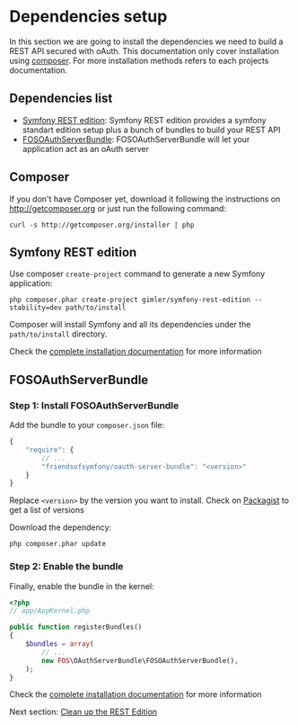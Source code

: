 # Dependencies setup

In this section we are going to install the dependencies we need to build a REST API secured with oAuth.
This documentation only cover installation using [composer](https://getcomposer.org).
For more installation methods refers to each projects documentation.

## Dependencies list

* [Symfony REST edition](https://github.com/gimler/symfony-rest-edition):
    Symfony REST edition provides a symfony standart edition setup plus a bunch of bundles to build your REST API
* [FOSOAuthServerBundle](https://github.com/FriendsOfSymfony/FOSOAuthServerBundle):
    FOSOAuthServerBundle will let your application act as an oAuth server

## Composer

If you don't have Composer yet, download it following the instructions on
http://getcomposer.org or just run the following command:

    curl -s http://getcomposer.org/installer | php

## Symfony REST edition

Use composer `create-project` command to generate a new Symfony application:

    php composer.phar create-project gimler/symfony-rest-edition --stability=dev path/to/install

Composer will install Symfony and all its dependencies under the
`path/to/install` directory.

Check the [complete installation documentation](https://github.com/gimler/symfony-rest-edition) for more information

## FOSOAuthServerBundle

### Step 1: Install FOSOAuthServerBundle

Add the bundle to your `composer.json` file:

``` js
{
    "require": {
        // ...
        "friendsofsymfony/oauth-server-bundle": "<version>"
    }
}
```
Replace `<version>` by the version you want to install.
Check on [Packagist](http://packagist.org/packages/friendsofsymfony/oauth-server-bundle) to get a list of versions

Download the dependency:

    php composer.phar update

### Step 2: Enable the bundle

Finally, enable the bundle in the kernel:

``` php
<?php
// app/AppKernel.php

public function registerBundles()
{
    $bundles = array(
        // ...
        new FOS\OAuthServerBundle\FOSOAuthServerBundle(),
    );
}
```

Check the [complete installation documentation](https://github.com/FriendsOfSymfony/FOSOAuthServerBundle/blob/master/Resources/doc/index.md) for more information


Next section: [Clean up the REST Edition](02-cleanup.md)